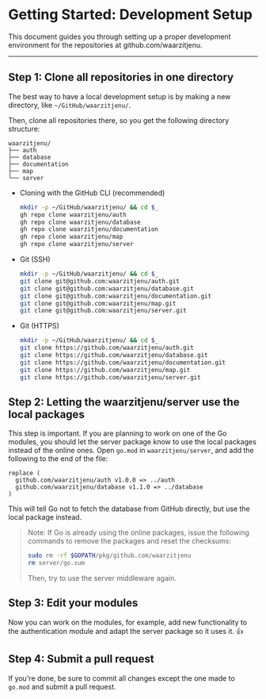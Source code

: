 # Getting Started: Development Setup

This document guides you through setting up a proper development environment for the repositories at github.com/waarzitjenu.

---

## Step 1: Clone all repositories in one directory 

The best way to have a local development setup is by making a new directory, like `~/GitHub/waarzitjenu/`. 

Then, clone all repositories there, so you get the following directory structure:

```
waarzitjenu/
├── auth
├── database
├── documentation
├── map
└── server
```



- Cloning with the GitHub CLI (recommended)

  ```sh
  mkdir -p ~/GitHub/waarzitjenu/ && cd $_
  gh repo clone waarzitjenu/auth
  gh repo clone waarzitjenu/database
  gh repo clone waarzitjenu/documentation
  gh repo clone waarzitjenu/map
  gh repo clone waarzitjenu/server
  ```


- Git (SSH)

  ```sh
  mkdir -p ~/GitHub/waarzitjenu/ && cd $_
  git clone git@github.com:waarzitjenu/auth.git
  git clone git@github.com:waarzitjenu/database.git
  git clone git@github.com:waarzitjenu/documentation.git
  git clone git@github.com:waarzitjenu/map.git
  git clone git@github.com:waarzitjenu/server.git
  ```

- Git (HTTPS)

  ```sh
  mkdir -p ~/GitHub/waarzitjenu/ && cd $_
  git clone https://github.com/waarzitjenu/auth.git
  git clone https://github.com/waarzitjenu/database.git
  git clone https://github.com/waarzitjenu/documentation.git
  git clone https://github.com/waarzitjenu/map.git
  git clone https://github.com/waarzitjenu/server.git
  ```


## Step 2: Letting the waarzitjenu/server use the local packages

This step is important. If you are planning to work on one of the Go modules, you should let the server package know to use the local packages instead of the online ones. Open `go.mod` in `waarzitjenu/server`, and add the following to the end of the file:

```gomod
replace (
  github.com/waarzitjenu/auth v1.0.0 => ../auth
  github.com/waarzitjenu/database v1.1.0 => ../database
)
```

This will tell Go not to fetch the database from GitHub directly, but use the local package instead.

> Note: If Go is already using the online packages, issue the following commands to remove the packages and reset the checksums:
>
> ```sh
> sudo rm -rf $GOPATH/pkg/github.com/waarzitjenu
> rm server/go.sum
> ```
>
> Then, try to use the server middleware again.

## Step 3: Edit your modules

Now you can work on the modules, for example, add new functionality to the authentication module and adapt the server package so it uses it. :+1:

## Step 4: Submit a pull request

If you're done, be sure to commit all changes except the one made to `go.mod` and submit a pull request.


